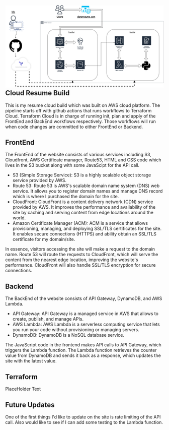 ![Screenshot](AwsCloudDiagram.drawio.png)
Cloud Resume Build
-------------------
  This is my resume cloud build which was built on AWS cloud platform. The pipeline starts off with github actions that runs workflows to Terraform Cloud. Terraform Cloud is in charge of running init, plan and apply of the FrontEnd and BackEnd workflows respectively. Those workflows will run when code changes are committed to either FrontEnd or Backend. 

FrontEnd
--
  The FrontEnd of the website consists of various services including S3, Cloudfront, AWS Certificate manager, Route53, HTML and CSS code which lives in the S3 bucket along with some JavaScipt for the API call. 
  - S3 (Simple Storage Service): S3 is a highly scalable object storage service provided by AWS.
  - Route 53: Route 53 is AWS's scalable domain name system (DNS) web service. It allows you to register domain names and manage DNS record which is where I purchased the domain for the site.
  - CloudFront: CloudFront is a content delivery network (CDN) service provided by AWS. It improves the performance and availability of the site by caching and serving content from edge locations around the world.
  - Amazon Certificate Manager (ACM): ACM is a service that allows provisioning, managing, and deploying SSL/TLS certificates for the site. It enables secure connections (HTTPS) and ability obtain an SSL/TLS certificate for my domain/site.

  In essence, visitors accessing the site will make a request to the domain name. Route 53 will route the requests to CloudFront, which will serve the content from the nearest edge location, improving the website's performance. CloudFront will also handle SSL/TLS encryption for secure connections.

Backend
---
  The BackEnd of the website consists of API Gateway, DynamoDB, and AWS Lambda.
  - API Gateway: API Gateway is a managed service in AWS that allows to create, publish, and manage APIs.
  - AWS Lambda: AWS Lambda is a serverless computing service that lets you run your code without provisioning or managing servers.
  - DynamoDB: DynamoDB is a NoSQL database service.

  The JavaScript code in the frontend makes API calls to API Gateway, which triggers the Lambda function. The Lambda function retrieves the counter value from DynamoDB and sends it back as a response, which updates the site with the latest value.

Terraform
---
  PlaceHolder Text

Future Updates
---
One of the first things I'd like to update on the site is rate limiting of the API call.
Also would like to see if I can add some testing to the Lambda function.
